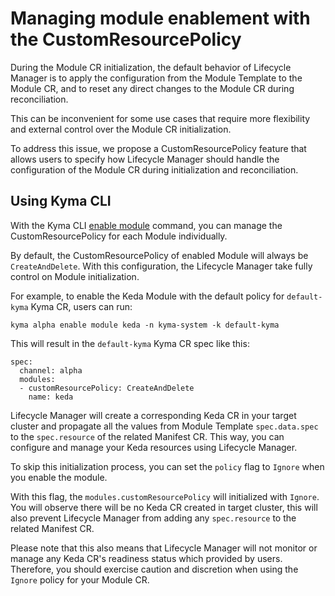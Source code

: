 # Managing module enablement with the CustomResourcePolicy

During the Module CR initialization, the default behavior of Lifecycle Manager is to apply the configuration from the Module Template to the Module CR, and to reset any direct changes to the Module CR during reconciliation. 

This can be inconvenient for some use cases that require more flexibility and external control over the Module CR initialization.

To address this issue, we propose a CustomResourcePolicy feature that allows users to specify how Lifecycle Manager should handle the configuration of the Module CR during initialization and reconciliation.

## Using Kyma CLI

With the Kyma CLI [enable module](https://github.com/kyma-project/cli/blob/main/docs/gen-docs/kyma_alpha_enable.md) command, you can manage the CustomResourcePolicy for each Module individually.

By default, the CustomResourcePolicy of enabled Module will always be `CreateAndDelete`. 
With this configuration, the Lifecycle Manager take fully control on Module initialization.

For example, to enable the Keda Module with the default policy for `default-kyma` Kyma CR, users can run:
```
kyma alpha enable module keda -n kyma-system -k default-kyma
```

This will result in the `default-kyma` Kyma CR spec like this:
```
spec:
  channel: alpha
  modules:
  - customResourcePolicy: CreateAndDelete
    name: keda
```

Lifecycle Manager will create a corresponding Keda CR in your target cluster and propagate all the values from Module Template `spec.data.spec` to the `spec.resource` of the related Manifest CR. This way, you can configure and manage your Keda resources using Lifecycle Manager.

To skip this initialization process, you can set the `policy` flag to `Ignore` when you enable the module.

With this flag, the `modules.customResourcePolicy` will initialized with `Ignore`. You will observe there will be no Keda CR created in target cluster, this will also prevent Lifecycle Manager from adding any `spec.resource` to the related Manifest CR. 

Please note that this also means that Lifecycle Manager will not monitor or manage any Keda CR's readiness status which provided by users. Therefore, you should exercise caution and discretion when using the `Ignore` policy for your Module CR.